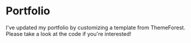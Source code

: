 # Portfolio
I've updated my portfolio by customizing a template from ThemeForest. Please take a look at the code if you're interested!
